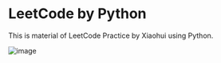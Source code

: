 # LeetCode by Python

This is material of LeetCode Practice by Xiaohui using Python.

![image](http://www.vikilife.com/wp-content/uploads/2013/03/03194-11.jpg)
